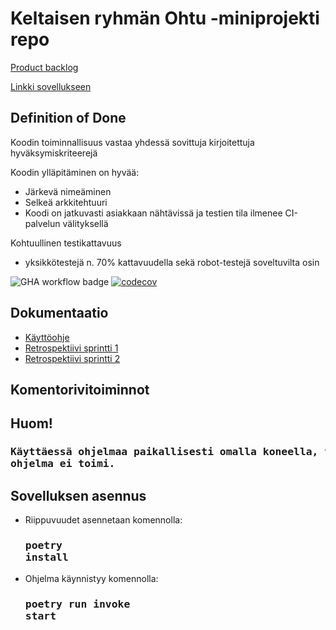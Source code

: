 # Keltaisen ryhmän Ohtu -miniprojekti repo

[Product backlog](https://docs.google.com/spreadsheets/d/e/2PACX-1vTBRvMHFcpm47yrNZhur4q50_rPGXJ9hRW-U_Ia8FFg1hVNZNbn1Q6GyrQVcuvJ6rLPPdnbpsfF2DFl/pubhtml)

[Linkki sovellukseen](https://ohtu-references.fly.dev/)
 
## Definition of Done

Koodin toiminnallisuus vastaa yhdessä sovittuja kirjoitettuja hyväksymiskriteerejä

Koodin ylläpitäminen on hyvää:
- Järkevä nimeäminen
- Selkeä arkkitehtuuri
- Koodi on jatkuvasti asiakkaan nähtävissä ja testien tila ilmenee CI-palvelun välityksellä

Kohtuullinen testikattavuus
- yksikkötestejä n. 70% kattavuudella sekä robot-testejä soveltuvilta osin
 
![GHA workflow badge](https://github.com/roosahut/ohtu-miniprojekti/workflows/CI/badge.svg)
[![codecov](https://codecov.io/gh/roosahut/ohtu-miniprojekti/branch/master/graph/badge.svg?token=Um66kxj2Ox)](https://codecov.io/gh/roosahut/ohtu-miniprojekti)

## Dokumentaatio
- [Käyttöohje](https://github.com/roosahut/ohtu-miniprojekti/blob/master/documentation/instructions.md)<br>
- [Retrospektiivi sprintti 1](https://github.com/roosahut/ohtu-miniprojekti/blob/master/documentation/retro1.md)<br>
- [Retrospektiivi sprintti 2](https://github.com/roosahut/ohtu-miniprojekti/blob/master/documentation/retro2.md)<br>


## Komentorivitoiminnot
<h2>Huom!</h2> 
<h3><pre>Käyttäessä ohjelmaa paikallisesti omalla koneella, tulee tietokannan osoite määritellä .env-ympäristömuuttujaan, muuten
ohjelma ei toimi.</pre></h3>

## Sovelluksen asennus
- Riippuvuudet asennetaan komennolla: <h3><pre>poetry install</pre></h3>

- Ohjelma käynnistyy komennolla: <h3><pre>poetry run invoke start</pre></h3>
